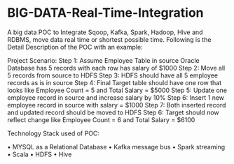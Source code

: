 # BIG-DATA-Real-Time-Integration
A big data POC to Integrate Sqoop, Kafka, Spark, Hadoop, Hive and RDBMS, move data real time or shortest possible time. 
Following is the Detail Description of the POC with an example:

Project Scenario:
Step 1: Assume Employee Table in source Oracle Database has 5 records with each row has salary of $1000
Step 2: Move all 5 records from source to HDFS
Step 3: HDFS should have all 5 employee records as is in source
Step 4: Final Target table should have one row that looks like Employee Count = 5 and Total Salary = $5000
Step 5: Update one employee record in source and increase salary by 10%
Step 6: Insert 1 new employee record in source with salary = $1000
Step 7: Both inserted record and updated record should be moved to HDFS
Step 6: Target should now reflect change like Employee Count = 6 and Total Salary = $6100


Technology Stack used of POC:

•	MYSQL as a Relational Database
•	Kafka message bus
•	Spark streaming 
•	Scala
•	HDFS
•	Hive

